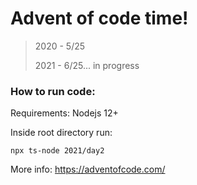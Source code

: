 # Advent of code time!

> 2020 - 5/25
> 
>2021 - 6/25... in progress

### How to run code:

Requirements: Nodejs 12+

Inside root directory run:

```
npx ts-node 2021/day2
```

More info: https://adventofcode.com/
